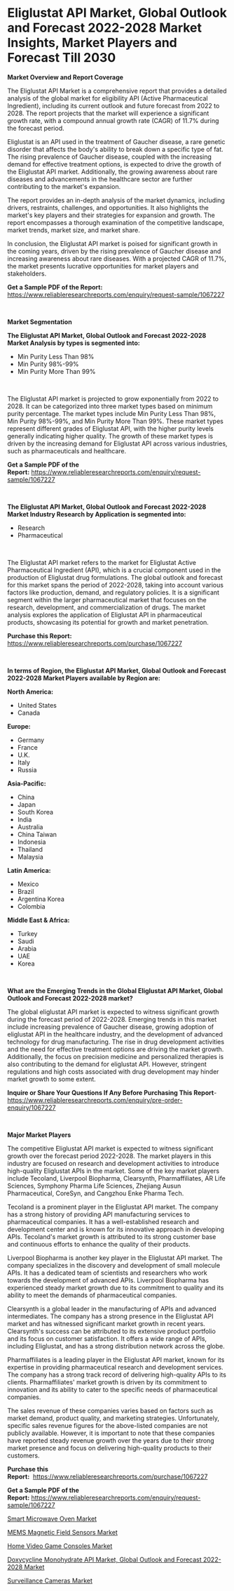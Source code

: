 <p><h1>Eliglustat API Market, Global Outlook and Forecast 2022-2028 Market Insights, Market Players and Forecast Till 2030</h1></p><p><strong>Market Overview and Report Coverage</strong></p>
<p><p>The Eliglustat API Market is a comprehensive report that provides a detailed analysis of the global market for eligibility API (Active Pharmaceutical Ingredient), including its current outlook and future forecast from 2022 to 2028. The report projects that the market will experience a significant growth rate, with a compound annual growth rate (CAGR) of 11.7% during the forecast period.</p><p>Eliglustat is an API used in the treatment of Gaucher disease, a rare genetic disorder that affects the body's ability to break down a specific type of fat. The rising prevalence of Gaucher disease, coupled with the increasing demand for effective treatment options, is expected to drive the growth of the Eliglustat API market. Additionally, the growing awareness about rare diseases and advancements in the healthcare sector are further contributing to the market's expansion.</p><p>The report provides an in-depth analysis of the market dynamics, including drivers, restraints, challenges, and opportunities. It also highlights the market's key players and their strategies for expansion and growth. The report encompasses a thorough examination of the competitive landscape, market trends, market size, and market share.</p><p>In conclusion, the Eliglustat API market is poised for significant growth in the coming years, driven by the rising prevalence of Gaucher disease and increasing awareness about rare diseases. With a projected CAGR of 11.7%, the market presents lucrative opportunities for market players and stakeholders.</p></p>
<p><strong>Get a Sample PDF of the Report:</strong> <a href="https://www.reliableresearchreports.com/enquiry/request-sample/1067227">https://www.reliableresearchreports.com/enquiry/request-sample/1067227</a></p>
<p>&nbsp;</p>
<p><strong>Market Segmentation</strong></p>
<p><strong>The Eliglustat API Market, Global Outlook and Forecast 2022-2028 Market Analysis by types is segmented into:</strong></p>
<p><ul><li>Min Purity Less Than 98%</li><li>Min Purity 98%-99%</li><li>Min Purity More Than 99%</li></ul></p>
<p>&nbsp;</p>
<p><p>The Eliglustat API market is projected to grow exponentially from 2022 to 2028. It can be categorized into three market types based on minimum purity percentage. The market types include Min Purity Less Than 98%, Min Purity 98%-99%, and Min Purity More Than 99%. These market types represent different grades of Eliglustat API, with the higher purity levels generally indicating higher quality. The growth of these market types is driven by the increasing demand for Eliglustat API across various industries, such as pharmaceuticals and healthcare.</p></p>
<p><strong>Get a Sample PDF of the Report:</strong>&nbsp;<a href="https://www.reliableresearchreports.com/enquiry/request-sample/1067227">https://www.reliableresearchreports.com/enquiry/request-sample/1067227</a></p>
<p>&nbsp;</p>
<p><strong>The Eliglustat API Market, Global Outlook and Forecast 2022-2028 Market Industry Research by Application is segmented into:</strong></p>
<p><ul><li>Research</li><li>Pharmaceutical</li></ul></p>
<p>&nbsp;</p>
<p><p>The Eliglustat API market refers to the market for Eliglustat Active Pharmaceutical Ingredient (API), which is a crucial component used in the production of Eliglustat drug formulations. The global outlook and forecast for this market spans the period of 2022-2028, taking into account various factors like production, demand, and regulatory policies. It is a significant segment within the larger pharmaceutical market that focuses on the research, development, and commercialization of drugs. The market analysis explores the application of Eliglustat API in pharmaceutical products, showcasing its potential for growth and market penetration.</p></p>
<p><strong>Purchase this Report:</strong>&nbsp; <a href="https://www.reliableresearchreports.com/purchase/1067227">https://www.reliableresearchreports.com/purchase/1067227</a></p>
<p>&nbsp;</p>
<p><strong>In terms of Region, the Eliglustat API Market, Global Outlook and Forecast 2022-2028 Market Players available by Region are:</strong></p>
<p>
    <p> <strong> North America: </strong>
        <ul>
            <li>United States</li>
            <li>Canada</li>
        </ul>
        </p> 
    <p> <strong> Europe: </strong>
        <ul>
            <li>Germany</li>
            <li>France</li>
            <li>U.K.</li>
            <li>Italy</li>
            <li>Russia</li>
        </ul>
        </p> 
    <p> <strong> Asia-Pacific: </strong>
        <ul>
            <li>China</li>
            <li>Japan</li>
            <li>South Korea</li>
            <li>India</li>
            <li>Australia</li>
            <li>China Taiwan</li>
            <li>Indonesia</li>
            <li>Thailand</li>
            <li>Malaysia</li>
        </ul>
        </p> 
    <p> <strong> Latin America: </strong>
        <ul>
            <li>Mexico</li>
            <li>Brazil</li>
            <li>Argentina Korea</li>
            <li>Colombia</li>
        </ul>
        </p> 
    <p> <strong> Middle East & Africa: </strong>
        <ul>
            <li>Turkey</li>
            <li>Saudi</li>
            <li>Arabia</li>
            <li>UAE</li>
            <li>Korea</li>
        </ul>
    </p>
    </p>
<p>&nbsp;</p>
<p><strong>What are the Emerging Trends in the Global Eliglustat API Market, Global Outlook and Forecast 2022-2028 market?</strong></p>
<p><p>The global eliglustat API market is expected to witness significant growth during the forecast period of 2022-2028. Emerging trends in this market include increasing prevalence of Gaucher disease, growing adoption of eliglustat API in the healthcare industry, and the development of advanced technology for drug manufacturing. The rise in drug development activities and the need for effective treatment options are driving the market growth. Additionally, the focus on precision medicine and personalized therapies is also contributing to the demand for eliglustat API. However, stringent regulations and high costs associated with drug development may hinder market growth to some extent.</p></p>
<p><strong>Inquire or Share Your Questions If Any Before Purchasing This Report</strong>- <a href="https://www.reliableresearchreports.com/enquiry/pre-order-enquiry/1067227">https://www.reliableresearchreports.com/enquiry/pre-order-enquiry/1067227</a></p>
<p>&nbsp;</p>
<p><strong>Major Market Players</strong></p>
<p><p>The competitive Eliglustat API market is expected to witness significant growth over the forecast period 2022-2028. The market players in this industry are focused on research and development activities to introduce high-quality Eliglustat APIs in the market. Some of the key market players include Tecoland, Liverpool Biopharma, Clearsynth, Pharmaffiliates, AR Life Sciences, Symphony Pharma Life Sciences, Zhejiang Ausun Pharmaceutical, CoreSyn, and Cangzhou Enke Pharma Tech.</p><p>Tecoland is a prominent player in the Eliglustat API market. The company has a strong history of providing API manufacturing services to pharmaceutical companies. It has a well-established research and development center and is known for its innovative approach in developing APIs. Tecoland's market growth is attributed to its strong customer base and continuous efforts to enhance the quality of their products.</p><p>Liverpool Biopharma is another key player in the Eliglustat API market. The company specializes in the discovery and development of small molecule APIs. It has a dedicated team of scientists and researchers who work towards the development of advanced APIs. Liverpool Biopharma has experienced steady market growth due to its commitment to quality and its ability to meet the demands of pharmaceutical companies.</p><p>Clearsynth is a global leader in the manufacturing of APIs and advanced intermediates. The company has a strong presence in the Eliglustat API market and has witnessed significant market growth in recent years. Clearsynth's success can be attributed to its extensive product portfolio and its focus on customer satisfaction. It offers a wide range of APIs, including Eliglustat, and has a strong distribution network across the globe.</p><p>Pharmaffiliates is a leading player in the Eliglustat API market, known for its expertise in providing pharmaceutical research and development services. The company has a strong track record of delivering high-quality APIs to its clients. Pharmaffiliates' market growth is driven by its commitment to innovation and its ability to cater to the specific needs of pharmaceutical companies.</p><p>The sales revenue of these companies varies based on factors such as market demand, product quality, and marketing strategies. Unfortunately, specific sales revenue figures for the above-listed companies are not publicly available. However, it is important to note that these companies have reported steady revenue growth over the years due to their strong market presence and focus on delivering high-quality products to their customers.</p></p>
<p><strong>Purchase this Report:</strong>&nbsp;&nbsp;<a href="https://www.reliableresearchreports.com/purchase/1067227">https://www.reliableresearchreports.com/purchase/1067227</a></p>
<p></p>
<p><strong>Get a Sample PDF of the Report:</strong>&nbsp;<a href="https://www.reliableresearchreports.com/enquiry/request-sample/1067227">https://www.reliableresearchreports.com/enquiry/request-sample/1067227</a></p>
<p><p><a href="https://medium.com/@guyskiles1918/smart-microwave-oven-market-size-growth-forecast-2023-2030-e6d248fde462">Smart Microwave Oven Market</a></p><p><a href="https://www.reportprime.com/mems-magnetic-field-sensors-r5175">MEMS Magnetic Field Sensors Market</a></p><p><a href="https://www.linkedin.com/pulse/home-video-game-consoles-market-size-growth-forecast-from-wtr1e/">Home Video Game Consoles Market</a></p><p><a href="https://github.com/RickHolmes3/Market-Research-Report-List-1/blob/main/doxycycline-monohydrate-api-market-global-outlook-and-forecast-2022-2028-market.md">Doxycycline Monohydrate API Market, Global Outlook and Forecast 2022-2028 Market</a></p><p><a href="https://www.linkedin.com/pulse/surveillance-cameras-market-research-report-unlocks-analysis-pwxde/">Surveillance Cameras Market</a></p></p>